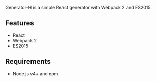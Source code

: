 Generator-H is a simple React generator with Webpack 2 and ES2015.

## Features

- React
- Webpack 2
- ES2015

## Requirements

- Node.js v4+ and npm
